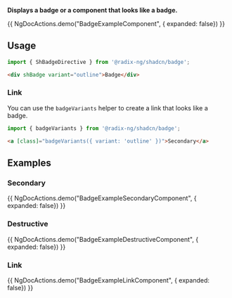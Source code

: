 **Displays a badge or a component that looks like a badge.**

{{ NgDocActions.demo("BadgeExampleComponent", { expanded: false}) }}

## Usage

```ts
import { ShBadgeDirective } from '@radix-ng/shadcn/badge';
```

```html
<div shBadge variant="outline">Badge</div>
```

### Link

You can use the `badgeVariants` helper to create a link that looks like a badge.

```ts
import { badgeVariants } from '@radix-ng/shadcn/badge';
```

```html
<a [class]="badgeVariants({ variant: 'outline' })">Secondary</a>
```

## Examples

### Secondary

{{ NgDocActions.demo("BadgeExampleSecondaryComponent", { expanded: false}) }}

### Destructive

{{ NgDocActions.demo("BadgeExampleDestructiveComponent", { expanded: false}) }}

### Link

{{ NgDocActions.demo("BadgeExampleLinkComponent", { expanded: false}) }}
